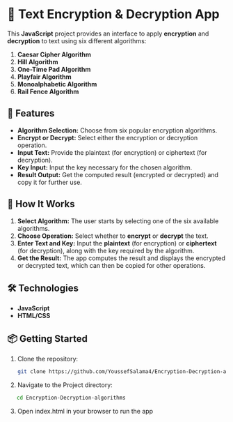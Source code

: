 # 🔐 Text Encryption & Decryption App

This **JavaScript** project provides an interface to apply **encryption** and **decryption** to text using six different algorithms:

1. **Caesar Cipher Algorithm**
2. **Hill Algorithm**
3. **One-Time Pad Algorithm**
4. **Playfair Algorithm**
5. **Monoalphabetic Algorithm**
6. **Rail Fence Algorithm**

## 📝 Features

- **Algorithm Selection:** Choose from six popular encryption algorithms.
- **Encrypt or Decrypt:** Select either the encryption or decryption operation.
- **Input Text:** Provide the plaintext (for encryption) or ciphertext (for decryption).
- **Key Input:** Input the key necessary for the chosen algorithm.
- **Result Output:** Get the computed result (encrypted or decrypted) and copy it for further use.

## 🚀 How It Works

1. **Select Algorithm:** The user starts by selecting one of the six available algorithms.
2. **Choose Operation:** Select whether to **encrypt** or **decrypt** the text.
3. **Enter Text and Key:** Input the **plaintext** (for encryption) or **ciphertext** (for decryption), along with the key required by the algorithm.
4. **Get the Result:** The app computes the result and displays the encrypted or decrypted text, which can then be copied for other operations.

## 🛠️ Technologies

- **JavaScript**
- **HTML/CSS**

## 📦 Getting Started

1. Clone the repository:

   ```bash
   git clone https://github.com/YoussefSalama4/Encryption-Decryption-algorithms.git

   ```

2. Navigate to the Project directory:

```bash
   cd Encryption-Decryption-algorithms

```

3. Open index.html in your browser to run the app
